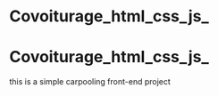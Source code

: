 # Covoiturage_html_css_js_
# Covoiturage_html_css_js_
this is a simple carpooling front-end project
